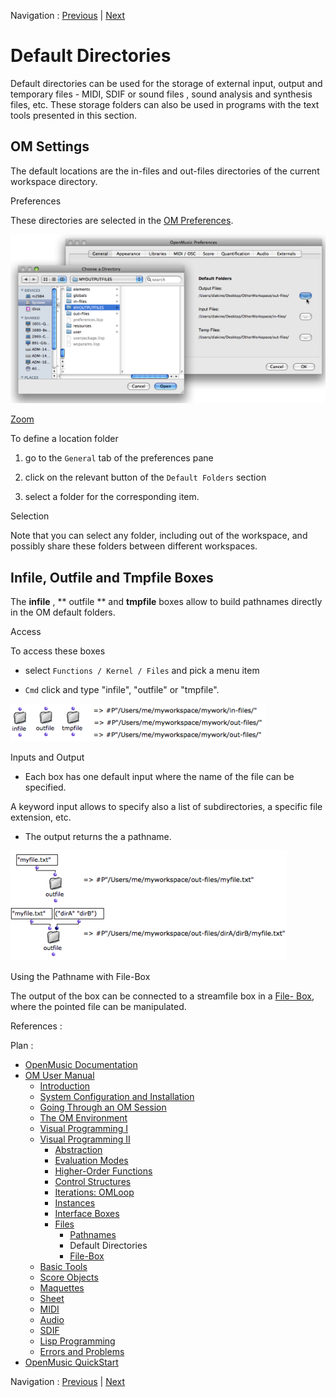 
Navigation : [Previous](Pathnames "page précédente\(Pathnames\)")
| [Next](File-Box "Next\(File-Box\)")

# Default Directories

Default directories can be used for the storage of external input, output and
temporary files - MIDI, SDIF or sound files , sound analysis and synthesis
files, etc. These storage folders can also be used in programs with the text
tools presented in this section.

## OM Settings

The default locations are the in-files and out-files directories of the
current workspace directory.

Preferences

These directories are selected in the [OM Preferences](Preferences).

![](../res/selectout_scr.png)

[Zoom](../res/selectout_scr_1.png "Zoom \(nouvelle fenêtre\)")

To define a location folder

  1. go to the `General` tab of the preferences pane

  2. click on the relevant button of the `Default Folders` section

  3. select a folder for the corresponding item.

Selection

Note that you can select any folder, including out of the workspace, and
possibly share these folders between different workspaces.

## Infile, Outfile and Tmpfile Boxes

The  **infile** , ** outfile ** and  **tmpfile** boxes allow to build
pathnames directly in the OM default folders.

Access

To access these boxes

  * select `Functions / Kernel / Files` and pick a menu item

  * `Cmd` click and type "infile", "outfile" or "tmpfile".

![](../res/folder-boxes.png)

Inputs and Output

  * Each box has one default input where the name of the file can be specified. 

A keyword input allows to specify also a list of subdirectories, a specific
file extension, etc.

  * The output returns the a pathname.

![](../res/extfiles.png)

Using the Pathname with File-Box

The output of the box can be connected to a  streamfile box in a [File-
Box](File-Box), where the pointed file can be manipulated.

References :

Plan :

  * [OpenMusic Documentation](OM-Documentation)
  * [OM User Manual](OM-User-Manual)
    * [Introduction](00-Sommaire)
    * [System Configuration and Installation](Installation)
    * [Going Through an OM Session](Goingthrough)
    * [The OM Environment](Environment)
    * [Visual Programming I](BasicVisualProgramming)
    * [Visual Programming II](AdvancedVisualProgramming)
      * [Abstraction](Abstraction)
      * [Evaluation Modes](EvalModes)
      * [Higher-Order Functions](HighOrder)
      * [Control Structures](Control)
      * [Iterations: OMLoop](OMLoop)
      * [Instances](Instances)
      * [Interface Boxes](InterfaceBoxes)
      * [Files](Files)
        * [Pathnames](Pathnames)
        * Default Directories
        * [File-Box](File-Box)
    * [Basic Tools](BasicObjects)
    * [Score Objects](ScoreObjects)
    * [Maquettes](Maquettes)
    * [Sheet](Sheet)
    * [MIDI](MIDI)
    * [Audio](Audio)
    * [SDIF](SDIF)
    * [Lisp Programming](Lisp)
    * [Errors and Problems](errors)
  * [OpenMusic QuickStart](QuickStart-Chapters)

Navigation : [Previous](Pathnames "page précédente\(Pathnames\)")
| [Next](File-Box "Next\(File-Box\)")

